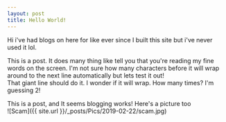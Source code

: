 ```yaml
---
layout: post
title: Hello World!
---
```


Hi i've had blogs on here for like ever since I built this site but i've never used it lol.<br>

This is a post. It does many thing like tell you that you're reading my fine words on the screen. I'm not sure how many characters before it will
wrap around to the next line automatically but lets test it out!<br>
That giant line should do it. I wonder if it will wrap. How many times? I'm guessing 2!


This is a post, and It seems blogging works!
Here's a picture too<br>
![Scam]({{ site.url }}/_posts/Pics/2019-02-22/scam.jpg)
